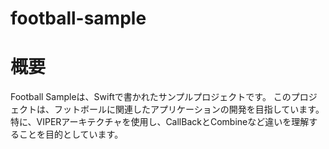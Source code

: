 # football-sample

# 概要
Football Sampleは、Swiftで書かれたサンプルプロジェクトです。
このプロジェクトは、フットボールに関連したアプリケーションの開発を目指しています。
特に、VIPERアーキテクチャを使用し、CallBackとCombineなど違いを理解することを目的としています。

